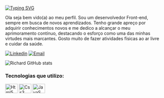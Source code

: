 ###
[![Typing SVG](https://readme-typing-svg.herokuapp.com?font=Press+Start+2P&pause=1000&color=FFFFFF&repeat=false&random=false&width=435&lines=Richard+Janebo%E2%9C%8C)](https://git.io/typing-svg)
<p>Ola seja bem vido(a) ao meu perfil.
Sou um desenvolvedor Front-end, sempre em busca de novos aprendizados. Tenho grande apreço por adquirir conhecimentos novos e me dedico a alcançar o meu aprimoramento contínuo, destacando o esforço como uma das minhas virtudes mais marcantes. Gosto muito de fazer atividades físicas ao ar livre e cuidar da saúde.</p>

[![Linkedin](https://img.shields.io/badge/LinkedIn-0077B5?style=for-the-badge&logo=linkedin&logoColor=white)](https://www.linkedin.com/in/richard-janebo-aaa242242/)
[![Email](https://img.shields.io/badge/Gmail-D14836?style=for-the-badge&logo=gmail&logoColor=white)](mailto:richardjanebo@gmail.com)

![Richard GitHub stats](https://github-readme-stats.vercel.app/api?username=richardjanebo&show_icons=true&theme=dracula)

### Tecnologias que utilizo:
<div>
    <img align="center" alt='Html5' height="30" width="40" src="https://cdn.jsdelivr.net/gh/devicons/devicon/icons/html5/html5-original.svg">
    <img align="center" alt='Css3' height="30" width="40" src="https://cdn.jsdelivr.net/gh/devicons/devicon/icons/css3/css3-original.svg">
    <img align="center" alt='JavaS' height="30" width="40" src="https://cdn.jsdelivr.net/gh/devicons/devicon/icons/javascript/javascript-original.svg">
</div></br>
    
